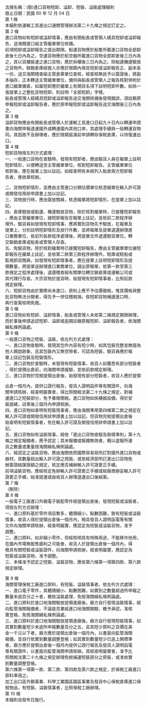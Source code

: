 法規名稱：(廢)進口貨物短卸、溢卸、短裝、溢裝處理細則  
廢止日期：民國 90 年 12 月 04 日  
第 1 條  
本細則依運輸工具進出口通關管理辦法第二十九條之規定訂定之。  
第 2 條  
進口貨物如有短卸或溢卸情事，應由有關船長或管領人繕具短卸或溢卸報  
告，送海關進口組主管艙單單位核備。  
前項短卸或溢卸報告之提出期限。船運貨物應於船隻所載進口貨物全部卸  
倉後七日內為之，空運貨物應於航空器所載進口貨物全部卸倉後三日內為  
之，其以貨櫃裝運之進口貨物，應於拆櫃後三日內為之。除船邊機邊驗放  
之貨物外，聯銷倉庫經營人亦應於限期內填具短卸或溢卸報告正、副本各  
一份，送交海關稽查組主管倉庫單位查核，經查核無訛予以簽證後，將副  
本抽存，正本轉送主管艙單單位，備供與船長或管領人之報告核對併附於  
進口艙單備查，如屬短卸應於艙單上有關貨名項下註明短卸件數。如係一  
張提單上之整批貨物短卸，則註明「全部短卸」字樣。  
船長或管理人經繕具短卸或溢卸報告送交海關核備後發現錯誤，須註銷原  
申報短卸或溢卸報告者，應於原申報短卸或溢卸報告送交海關後三日內為  
之。  
第 3 條  
溢卸貨物應由有關船長或管領人於運輸工具進口日起九十日內以轉運申請  
書向海關申報退運國外或轉運國內其他口岸，其處理手續與一般轉運貨物  
同。其因故不及辦理者，應於限期屆滿前申請轉存保稅倉庫，以待復運出  
口。  
第 4 條  
短卸貨物按左列方式處理：  
一、一般進口貨物在查驗時，發現有短卸者，應由驗貨人員在報單上註明  
短卸情形，以便轉送至主管艙單單位，核對短卸報告。主管艙單單位  
核對後，應在報單上加以註記。如經查明有未經列入船倉兩方短卸報  
告者，應依章核辦。  


二、貨物短卸情形，並應由主管進口分類估價單位核憑報單在輸入許可證  
或開發信用狀申請書上加以註記。  
三、貨物放行時，應由簽放關員，核憑報單將短卸情形，在提單上加以註  
記。  
四、倉庫驗放或船邊、機邊驗放貨物，除於核對艙單時，已接獲短卸報告  
，應由主管艙單單位，據短卸報告在報單上註記，並依前二款程序辦  
理外，驗貨員如發現有短卸情事，應將實到貨物先予驗放，在報單及  
提單上，分別註明短卸情形及放行件數，並將報單及提單退還辦理進  
口業務單位，依前列各款程序處理後，將提單文件退還驗貨單位，轉  
交聯銷倉庫或船長或管領人存查。  
五、免驗貨物，除於核對艙單時已接獲短卸報告，應由主管艙單單位據短  
卸報告在艙單上註記，並依第二款第三款程序辦理外，駐庫或駐船或  
監視卸貨關員，如發現有短卸情事者，應在提單上註明短卸情形及提  
領數量，將提單送辦理進口業務單位，調出原報單，依第一款至第三  
款規定之程序處理後，退還稽查組有關單位轉交鎖倉庫或運輸公司或  
其代理行存查。大宗貨物於提貨時，始發現有短卸情事者，比照前款  
規定辦理。  
六、短卸貨物由於實際尚未進口，原則上應不予估價徵稅，惟其價格與整  
批貨物無法分開者，得先予一併估稽稅捐，俟短卸貨物補運進口時，  
再行查案核明免徵。  
第 5 條  
進口貨物如有短卸、溢卸情事，船長或管理人未依第二條規定期限辦理，  
而於事後申請追認短卸、溢卸或逾期註銷原報短卸、溢卸報告者，依海關  
緝私條例論處。  
第 6 條  
一般進口貨物之短裝、溢裝，依左列方式處理：  
一、進口貨物查驗時，發現其包件內容有短少時，如其包裝完整並無擅為  
他人開啟跡象，且其包裝內又無空隙者，可認為短裝，驗貨員應於報  
單上註記包裝及短裝情形。  
二、進口貨物於查驗時，未發現有短裝情事，收貨人如獲悉有部分短裝者  
，得於提領出倉前，向海關申請複驗，並依前款規定辦理。  
三、進口貨物於完稅提領出倉後，始發現有部分短裝者，收貨人應於提領  


出倉一個月內，提供公證行報告，發貨人證明函件等有關證件，向海  
關申請核辦，經查明屬實者，得比照關稅法第二十九條之規定，對補  
運進口之短裝部分，免予重徵關稅。進口貨物如係機器設備，得於安  
裝就緒，試車後三個月內申請核辦。  
四、進口貨物如查明有短裝情事者，應由海關準用第四條第二款之規定在  
輸入許可證或開發信用狀申請書上加以註記。但貨物完稅提領出倉後  
始查明有短裝情事者，免在輸入許可證及開發信用狀申請書上加以註  
記。  
五、進口貨物如有溢裝情事，經依「進出口貨物查驗及取樣準則」第十九  
條之規定報備者，應予認定；其未報備或報備無效者，概以虛報所運  
貨之數量或重量按海關緝私條例論處。  
六、經認定之溢裝貨物，應由海關依照國際貿易局所訂對國外進口貨物或  
器材，其數量超出輸入許可證之措施，或依經濟部所訂進出口貨物免  
辦簽證結匯限額之規定，核定應否補辦輸入許可證更正手續。  
前項溢裝貨物，應經核定免辦輸入許可證更正手續或經廠商辦妥輸入許可  
證更正手續，始准提運或由收貨人辦理退運出口後結案。  
第 7 條  
（刪除）  
第 8 條  
一般電子工廠進口外銷電子裝配零件經提領出倉後，發現短裝或溢裝者，  
得按左列方式辦理：  
一、進口原料基於零件項目繁多，體積細小，點數困難，致有短裝或溢裝  
情事，收貨人得於提領出倉後一個月內，檢具發貨人證明函電等有關  
文件向海關申請核辦，經查明屬實，應認定為短裝或溢裝貨物，准予  
調整。  
二、進口原料，如非細小零件，但經核明具有特殊用途，不能移作他用，  
在國內市場無脫售圖利之可能者，收貨人於提領出倉後一個月內，得  
檢具有關短裝或溢裝證件，向海關申請核辦，經查明屬實，應認定為  
短裝或溢裝貨物，准予調整。  
三、本條准予認定之短裝、溢裝貨物，應依第六條第一項第四款、第六款  
規定辦理。  


第 9 條  
海關管理保稅工廠進口原料，有短裝、溢裝情事者，依左列方式處理：  
一、進口電子零件，其體積細小、點數困難，如實到之數量超過所申報之  
數量未逾百分之十者，概依溢裝處理，免按海關緝私條例論處。  
二、進口原料於進口地海關驗放提領進廠後，廠方自行發現溢裝情事，經  
向監管海關報備者，不論是否業經進口地海關開驗，概予承認，准核  
實登帳，免按海關緝私條例論處。  
三、進口原料於進口地海關驗放提領進廠後，廠方自行發現短裝情事，如  
其實到數量短少未逾所申報數量百分之五，且其短少原料之貨價在美  
金一千元以下者，廠方應於提領出倉後一個月內，以書面向監管海關  
報備，並自行依實到數量調整登帳；如其實到數量短少已逾上開標準  
者，廠方應於提領出倉後一個月內提供公證行報告及發貨人證明函電  
等有關證件，以書面向監管海關申請核辦。其經查明屬實者，准予比  
照關稅法第二十九條之規定辦理免稅補運短裝部分之原裝，或准依實  
到數量調整登帳。  
第六條第一項第一款、第二款、第四款及第六款之規定，於保稅工廠進口  
原料準用之。  
加工出口區外銷事業、科學工業園區園區事業及發貨中心保稅倉庫進口保  
稅物品，有短裝、溢裝情事者，比照保稅工廠辦理。  
第 10 條  
本細則自發布日施行。  


